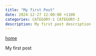 ```yaml
---
title: "My first Post"
date: 2024-12-27 12:00:00 +1100
categories: CATEGORY-1 CATEGORY-2
description: My first post description
---
```


[home](/)

My first post
